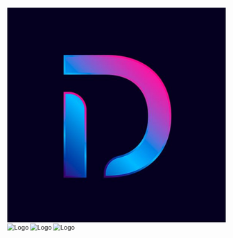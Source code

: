 ![Logo](/assets/logo.png)
![Logo](/assets/Image1.png)
![Logo](/assets/Image2.png)
![Logo](/assets/Image3.png)

